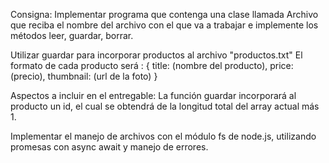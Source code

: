 Consigna: Implementar programa que contenga una clase llamada Archivo que reciba el nombre del archivo con el que va a trabajar e implemente los métodos leer, guardar, borrar.

Utilizar guardar para incorporar productos al archivo "productos.txt"
El formato de cada producto será : 
{
    title: (nombre del producto),
    price: (precio),
    thumbnail: (url de la foto)
}

Aspectos a incluir en el entregable: 
La función guardar incorporará al producto un id, el cual se obtendrá de la longitud total del array actual más 1.
<!-- Con el método leer se mostrará en consola el listado total (si el archivo existe) como un array de productos. Si el archivo no existe, se retornará un array vacío. -->
<!-- El método borrar elimina el archivo completo. -->
Implementar el manejo de archivos con el módulo fs de node.js, utilizando promesas con async await y manejo de errores.
